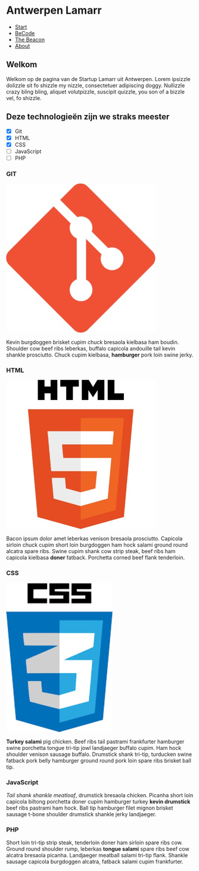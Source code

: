 # Antwerpen Lamarr

- [Start](index.md)
- [BeCode](https://becode.org/)
- [The Beacon](beacon.md)
- [About](about.md)

## Welkom

Welkom op de pagina van de Startup Lamarr uit Antwerpen. Lorem ipsizzle dolizzle sit fo shizzle my nizzle, consectetuer adipiscing doggy. Nullizzle crazy bling bling, aliquet volutpizzle, suscipit quizzle, you son of a bizzle vel, fo shizzle.

## Deze technologieën zijn we straks meester

- [x] Git
- [x] HTML
- [x] CSS
- [ ] JavaScript
- [ ] PHP

### GIT

![GIT](images/git.jpg)

Kevin burgdoggen brisket cupim chuck bresaola kielbasa ham boudin. Shoulder cow beef ribs leberkas, buffalo capicola andouille tail kevin shankle prosciutto. Chuck cupim kielbasa, **hamburger** pork loin swine jerky.

### HTML

![GIT](images/html.jpg)

Bacon ipsum dolor amet leberkas venison bresaola prosciutto. Capicola sirloin chuck cupim short loin burgdoggen ham hock salami ground round alcatra spare ribs. Swine cupim shank cow strip steak, beef ribs ham capicola kielbasa **doner** fatback. Porchetta corned beef flank tenderloin.

### CSS

![GIT](images/css.jpg)

**Turkey salami** pig chicken. Beef ribs tail pastrami frankfurter hamburger swine porchetta tongue tri-tip jowl landjaeger buffalo cupim. Ham hock shoulder venison sausage buffalo. Drumstick shank tri-tip, turducken swine fatback pork belly hamburger ground round pork loin spare ribs brisket ball tip.

### JavaScript

*Tail shank shankle meatloaf*, drumstick bresaola chicken. Picanha short loin capicola biltong porchetta doner cupim hamburger turkey **kevin drumstick** beef ribs pastrami ham hock. Ball tip hamburger filet mignon brisket sausage t-bone shoulder drumstick shankle jerky landjaeger.

### PHP

Short loin tri-tip strip steak, tenderloin doner ham sirloin spare ribs cow. Ground round shoulder rump, leberkas **tongue salami** spare ribs beef cow alcatra bresaola picanha. Landjaeger meatball salami tri-tip flank. Shankle sausage capicola burgdoggen alcatra, fatback salami cupim frankfurter.



